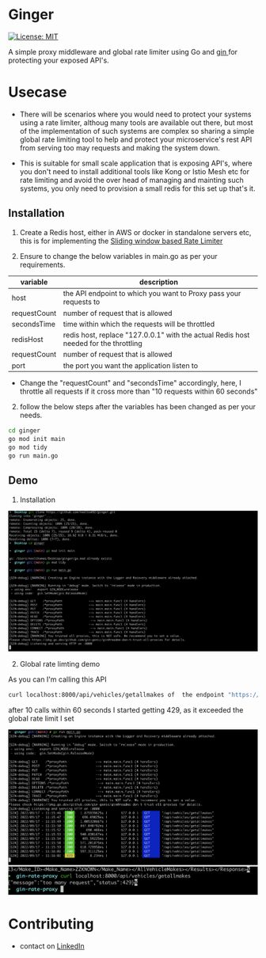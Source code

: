 # Ginger

[![License: MIT](https://img.shields.io/badge/License-MIT-yellow.svg)](https://opensource.org/licenses/MIT)


A simple proxy middleware and global rate limiter using Go and  [ gin ](https://github.com/gin-gonic/gin) for protecting your exposed API's.

# Usecase

- There will be scenarios where you would need to protect your systems using a rate limiter, althoug many tools are available out there, but most of the implementation of such systems are complex so sharing a simple global rate limiting tool to help and protect your microservice's rest API from serving too may requests and making the system down.

- This is suitable for small scale application that is exposing API's, where you don't need to install additional tools like Kong or Istio Mesh etc for rate limiting and avoid the over head of managing and mainting such systems, you only need to provision a small redis for this set up that's it.

## Installation

1. Create a Redis host, either in AWS or docker in standalone servers etc, this is for implementing the [ Sliding window based Rate Limiter ](https://www.codementor.io/@arpitbhayani/system-design-sliding-window-based-rate-limiter-157x7sburi)

2. Ensure to change the below variables in main.go as per your requirements.

| variable  | description |
| ------------- | ------------- |
|  host         | the API endpoint to which you want to Proxy pass your requests to  |
| requestCount  | number of request that is allowed  |
| secondsTime   | time within which the requests will be throttled  |
| redisHost     | redis host, replace "127.0.0.1" with the actual Redis host needed for the throttling    |
| requestCount  | number of request that is allowed  |
| port          | the port you want the application listen to  |


- Change the "requestCount" and "secondsTime" accordingly, here, I throttle all requests if it cross more than "10 requests within 60 seconds"

2. follow the below steps after the variables has been changed as per your needs.

```bash
cd ginger
go mod init main
go mod tidy
go run main.go
```

## Demo

1. Installation

![Screenshot](screenshots/demo.png)

2. Global rate limting demo

As you can I'm calling this API

```bash
curl localhost:8000/api/vehicles/getallmakes of  the endpoint "https://vpic.nhtsa.dot.gov/"
```
after 10 calls within 60 seconds I started getting 429, as it exceeded the global rate limit I set


![Screenshot](screenshots/rate.png)
![Screenshot](screenshots/429.png)



# Contributing
- contact on [LinkedIn](https://www.linkedin.com/in/neel-thomas-646a27131/)

